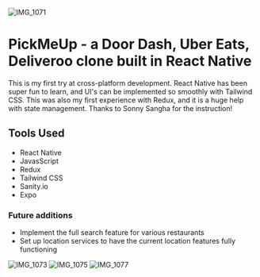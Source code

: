 ![IMG_1071](https://user-images.githubusercontent.com/103011750/190290572-8065bf8c-12ab-4735-ba72-6aabd890cd69.PNG)


# PickMeUp - a Door Dash, Uber Eats, Deliveroo clone built in React Native

This is my first try at cross-platform development. React Native has been super fun to learn, and UI's can be implemented so smoothly with Tailwind CSS. This was also my first experience with Redux, and it is a huge help with state management. Thanks to Sonny Sangha for the instruction!

## Tools Used

- React Native
- JavasScript
- Redux
- Tailwind CSS
- Sanity.io
- Expo

### Future additions
- Implement the full search feature for various restaurants
- Set up location services to have the current location features fully functioning

![IMG_1073](https://user-images.githubusercontent.com/103011750/190290831-6a327c20-32c9-4dcf-94bf-337fac768726.PNG)
![IMG_1075](https://user-images.githubusercontent.com/103011750/190290845-9346ce36-298f-4972-8c84-79557b7ade34.PNG)
![IMG_1077](https://user-images.githubusercontent.com/103011750/190290855-c97a3396-5900-4e8c-a901-5aa46fd173e9.PNG)
